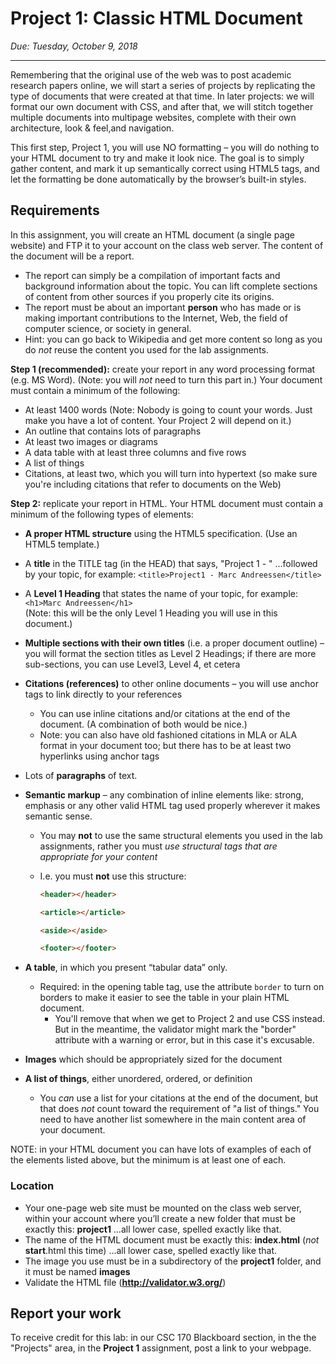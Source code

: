 # Project 1: Classic HTML Document

*Due: Tuesday, October 9, 2018*

<hr>

Remembering that the original use of the web was to post academic research papers online, we will start a series of projects by replicating the type of documents that were created at that time.  In later projects: we will format our own document with CSS, and after that, we will stitch together multiple documents into multipage websites, complete with their own architecture, look & feel,and navigation.

This first step, Project 1, you will use NO formatting – you will do nothing to your HTML document to try and make it look nice.  The goal is to simply gather content, and mark it up semantically correct using HTML5 tags, and let the formatting be done automatically by the browser’s built-in styles.  

## Requirements

In this assignment, you will create an HTML document (a single page website) and FTP it to your account on the class web server.  The content of the document will be a report.  

- The report can simply be a compilation of important facts and background information about the topic. You can lift complete sections of content from other sources if you properly cite its origins. 
- The report must be about an important **person** who has made or is making important contributions to the Internet, Web, the field of computer science, or society in general.
- Hint: you can go back to Wikipedia and get more content so long as you do *not* reuse the content you used for the lab assignments. 

**Step 1 (recommended):** create your report in any word processing format (e.g. MS Word).  (Note: you will *not* need to turn this part in.)  Your document must contain a minimum of the following:

- At least 1400 words (Note: Nobody is going to count your words.  Just make you have a lot of content.  Your Project 2 will depend on it.)
- An outline that contains lots of paragraphs
- At least two images or diagrams
- A data table with at least three columns and five rows
- A list of things
- Citations, at least two, which you will turn into hypertext (so make sure you're including citations that refer to documents on the Web)

**Step 2:** replicate your report in HTML.  Your HTML document must contain a minimum of the following types of elements:

- **A proper HTML structure** using the HTML5 specification.  (Use an HTML5 template.)
- A **title** in the TITLE tag (in the HEAD) that says, "Project 1 - " ...followed by your topic, for example: `<title>Project1 - Marc Andreessen</title>`
- A **Level 1 Heading** that states the name of your topic, for example: `<h1>Marc Andreessen</h1>` <br>(Note: this will be the only Level 1 Heading you will use in this document.)
- **Multiple sections with their own titles** (i.e. a proper document outline) – you will format the section titles as Level 2 Headings; if there are more sub-sections, you can use Level3, Level 4, et cetera
- **Citations (references)** to other online documents – you will use anchor tags to link directly to your references
  - You can use inline citations and/or citations at the end of the document.  (A combination of both would be nice.)
  - Note: you can also have old fashioned citations in MLA or ALA format in your document too; but there has to be at least two hyperlinks using anchor tags
- Lots of **paragraphs** of text.
- **Semantic markup** – any combination of inline elements like: strong, emphasis or any other valid HTML tag used properly wherever it makes semantic sense.  
  - You may **not** to use the same structural elements you used in the lab assignments, rather you must *use structural tags that are appropriate for your content*

  - I.e. you must **not** use this structure:

    ```html
    <header></header>
    
    <article></article>
    
    <aside></aside>
    
    <footer></footer> 
    ```
- **A table**, in which you present “tabular data” only.
  - Required: in the opening table tag, use the attribute `border` to turn on borders to make it easier to see the table in your plain HTML document.
    - You'll remove that when we get to Project 2 and use CSS instead. But in the meantime, the validator might mark the "border" attribute with a warning or error, but in this case it's excusable.  
- **Images** which should be appropriately sized for the document 
- **A list of things**, either unordered, ordered, or definition

  - You *can* use a list for your citations at the end of the document, but that does *not* count toward the requirement of "a list of things."  You need to have another list somewhere in the main content area of your document.

NOTE: in your HTML document you can have lots of examples of each of the elements listed above, but the minimum is at least one of each.

### Location

- Your one-page web site must be mounted on the class web server, within your account where you’ll create a new folder that must be exactly this: **project1** …all lower case, spelled exactly like that.
- The name of the HTML document must be exactly this: **index.html** (*not* **start**.html this time) …all lower case, spelled exactly like that. 
- The image you use must be in a subdirectory of the **project1** folder, and it must be named **images** 
- Validate the HTML file (**http://validator.w3.org/**)

## Report your work

To receive credit for this lab: in our CSC 170 Blackboard section, in the the "Projects" area, in the **Project 1** assignment, post a link to your webpage.